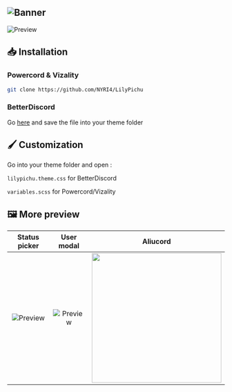 ![Banner](https://nyri4.github.io/LilyPichu/assets/banner.png)
---
![Preview](https://nyri4.github.io/LilyPichu/assets/preview.png)

## 📥 Installation

### Powercord & Vizality

```sh
git clone https://github.com/NYRI4/LilyPichu
```

### BetterDiscord

Go [here](https://betterdiscord.app/theme/LilyPichu) and save the file into your theme folder

## 🖌️ Customization
Go into your theme folder and open :

`lilypichu.theme.css` for BetterDiscord

`variables.scss` for Powercord/Vizality

## 🖼️ More preview
| Status picker | User modal | Aliucord |
| :---------: | :---------: | :---------: |
| ![Preview](https://nyri4.github.io/LilyPichu/assets/status_picker.png)  | ![Preview](https://nyri4.github.io/LilyPichu/assets/modal.png)  | <img width=300 src="https://nyri4.github.io/LilyPichu/assets/preview-aliucord.png"></img> |
